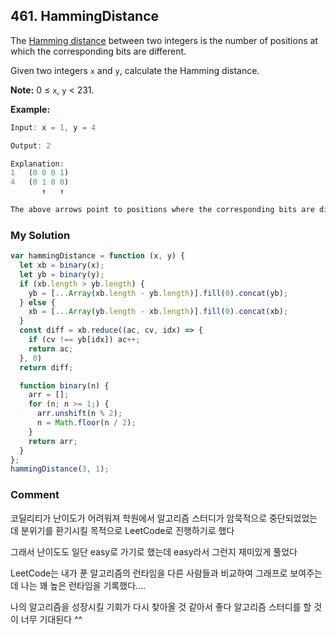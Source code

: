 ## 461. HammingDistance

The [Hamming distance](https://en.wikipedia.org/wiki/Hamming_distance) between two integers is the number of positions at which the corresponding bits are different.

Given two integers `x` and `y`, calculate the Hamming distance.

**Note:**
0 ≤ `x`, `y` < 231.

**Example:**

```js
Input: x = 1, y = 4

Output: 2

Explanation:
1   (0 0 0 1)
4   (0 1 0 0)
       ↑   ↑

The above arrows point to positions where the corresponding bits are different.
```

### My Solution

```js
var hammingDistance = function (x, y) {
  let xb = binary(x);
  let yb = binary(y);
  if (xb.length > yb.length) {
    yb = [...Array(xb.length - yb.length)].fill(0).concat(yb);
  } else {
    xb = [...Array(yb.length - xb.length)].fill(0).concat(xb);
  }
  const diff = xb.reduce((ac, cv, idx) => {
    if (cv !== yb[idx]) ac++;
    return ac;
  }, 0)
  return diff;

  function binary(n) {
    arr = [];
    for (n; n >= 1;) {
      arr.unshift(n % 2);
      n = Math.floor(n / 2);
    }
    return arr;
  }
};
hammingDistance(3, 1);
```

### Comment

코딜리티가 난이도가 어려워져 학원에서 알고리즘 스터디가 암묵적으로 중단되었었는데 분위기를 환기시킬 목적으로 LeetCode로 진행하기로 했다

그래서 난이도도 일단 easy로 가기로 했는데 easy라서 그런지 재미있게 풀었다

LeetCode는 내가 푼 알고리즘의 런타임을 다른 사람들과 비교하여 그래프로 보여주는데 나는 꽤 높은 런타임을 기록했다….

나의 알고리즘을 성장시킬 기회가 다시 찾아올 것 같아서 좋다 알고리즘 스터디를 할 것이 너무 기대된다 ^^